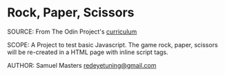 # Rock, Paper, Scissors

SOURCE: 
From The Odin Project's [curriculum](http://www.theodinproject.com/courses/web-development-101/lessons/rock-paper-scissors)

SCOPE: 
A Project to test basic Javascript. The game rock, paper, scissors will be re-created in a HTML page with inline script tags.

AUTHOR:
Samuel Masters	redeyetuning@gmail.com

